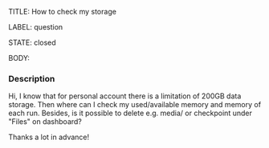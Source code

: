 TITLE:
How to check my storage

LABEL:
question

STATE:
closed

BODY:

### Description

Hi, I know that for personal account there is a limitation of 200GB data storage. Then where can I check my used/available memory and memory of each run. Besides, is it possible to delete e.g. media/ or checkpoint under "Files" on dashboard? 

Thanks a lot in advance!



